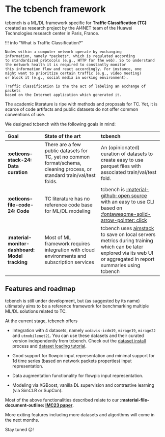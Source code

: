 # The tcbench framework

tcbench is a ML/DL framework specific for __Traffic Classification (TC)__
created as research project by the AI4NET team of the Huawei Technologies
research center in Paris, France.

!!! info "What is Traffic Classification?"
    
    Nodes within a computer network operate by exchanging 
    information, namely *packets*, which is regulated according
    to standardized protocols (e.g., HTTP for the web). So to understand 
    the network health it is required to constantly monitor
    this information flow and react accordingly. For instance, one
    might want to prioritize certain traffic (e.g., video meeting)
    or block it (e.g., social media in working environment).

    Traffic classification is the the act of labeling an exchange of packets 
    based on the Internet application which generated it.


The academic literature is ripe with methods and proposals for TC.
Yet, it is scarce of code artifacts and public datasets 
do not offer common conventions of use.

We designed tcbench with the following goals in mind:

| Goal | State of the art | tcbench |
|:-----|:-----------------|:--------|
|__:octicons-stack-24: Data curation__ | There are a few public datasets for TC, yet no common format/schema, cleaning process, or standard train/val/test folds. | An (opinionated) curation of datasets to create easy to use parquet files with associated train/val/test fold.|
|__:octicons-file-code-24: Code__ | TC literature has no reference code base for ML/DL modeling | tcbench is [:material-github: open source](https://github.com/tcbenchstack/tcbench) with an easy to use CLI based on [:fontawesome-solid-arrow-pointer: click](https://click.palletsprojects.com/en/8.1.x/)|
|__:material-monitor-dashboard: Model tracking__ | Most of ML framework requires integration with cloud environments and subscription services | tcbench uses [aimstack](https://aimstack.io/) to save on local servers metrics during training which can be later explored via its web UI or aggregated in report summaries using tcbench |

## Features and roadmap

tcbench is still under development, but (as suggested by its name) ultimately aims
to be a reference framework for benchmarking multiple ML/DL solutions 
related to TC.

At the current stage, tcbench offers

* Integration with 4 datasets, namely `ucdavis-icdm19`, `mirage19`, `mirage22` and `utmobilenet21`.
You can use these datasets and their curated version independently from tcbench.
Check out the [dataset install](/tcbench/datasets/install/) process and [dataset loading tutorial](/tcbench/datasets/guides/tutorial_load_datasets/).

* Good support for flowpic input representation and minimal support
for 1d time series (based on network packets properties) input representation.

* Data augmentation functionality for flowpic input representation.

* Modeling via XGBoost, vanilla DL supervision and contrastive learning (via SimCLR or SupCon).

Most of the above functionalities described relate to our __:material-file-document-outline: [IMC23 paper](/papers/imc23/)__.

More exiting features including more datasets and algorithms will come in the next months. 

Stay tuned :wink:!

